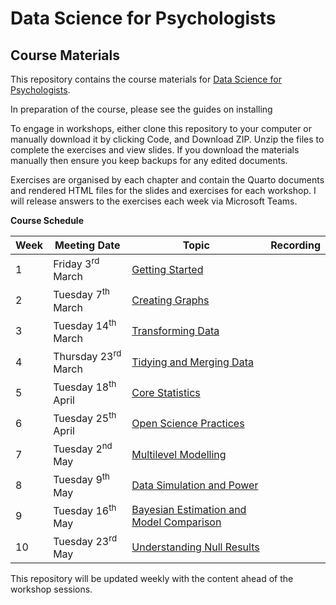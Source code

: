 # Data Science for Psychologists

## Course Materials

This repository contains the course materials for [Data Science for Psychologists](http://glennwilliams.me/ds-psych/).

In preparation of the course, please see the guides on installing

To engage in workshops, either clone this repository to your computer or manually download it by clicking Code, and Download ZIP. Unzip the files to complete the exercises and view slides. If you download the materials manually then ensure you keep backups for any edited documents.

Exercises are organised by each chapter and contain the Quarto documents and rendered HTML files for the slides and exercises for each workshop. I will release answers to the exercises each week via Microsoft Teams.

**Course Schedule**

| Week | Meeting Date                   | Topic                                                                                                                         | Recording |
|------------------|------------------|------------------|------------------|
| 1    | Friday 3<sup>rd</sup> March    | [Getting Started](http://glennwilliams.me/ds-psych/01_getting-started.html#some-final-tips)                                   |           |
| 2    | Tuesday 7<sup>th</sup> March   | [Creating Graphs](http://glennwilliams.me/ds-psych/02_creating-graphs.html)                                                   |           |
| 3    | Tuesday 14<sup>th</sup> March  | [Transforming Data](http://glennwilliams.me/ds-psych/03_transforming-data.html)                                               |           |
| 4    | Thursday 23<sup>rd</sup> March | [Tidying and Merging Data](http://glennwilliams.me/ds-psych/04_tidying-and-merging-data.html)                                 |           |
| 5    | Tuesday 18<sup>th</sup> April  | [Core Statistics](http://glennwilliams.me/ds-psych/05_core-statistics.html)                                                   |           |
| 6    | Tuesday 25<sup>th</sup> April  | [Open Science Practices](http://glennwilliams.me/ds-psych/06_open-science-practices.html)                                     |           |
| 7    | Tuesday 2<sup>nd</sup> May     | [Multilevel Modelling](http://glennwilliams.me/ds-psych/07_multilevel-modelling.html)                                         |           |
| 8    | Tuesday 9<sup>th</sup> May     | [Data Simulation and Power](http://glennwilliams.me/ds-psych/08_data-simulation-and-power.html)                               |           |
| 9    | Tuesday 16<sup>th</sup> May    | [Bayesian Estimation and Model Comparison](http://glennwilliams.me/ds-psych/09_bayesian-estimation-and-model-comparison.html) |           |
| 10   | Tuesday 23<sup>rd</sup> May    | [Understanding Null Results](http://glennwilliams.me/ds-psych/10_understanding-null-results.html)                             |           |

This repository will be updated weekly with the content ahead of the workshop sessions.

